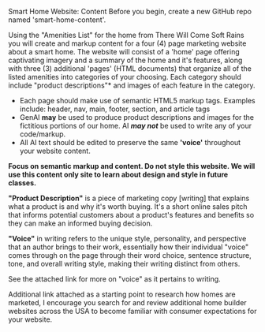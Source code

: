 Smart Home Website: Content
Before you begin, create a new GitHub repo named 'smart-home-content'.

Using the "Amenities List" for the home from There Will Come Soft Rains you will create and markup content for a four (4) page marketing website about a smart home. The website will consist of a 'home' page offering captivating imagery and a summary of the home and it's features, along with three (3) additional 'pages' (HTML documents) that organize all of the listed amenities into categories of your choosing. Each category should include "product descriptions"* and images of each feature in the category.
- Each page should make use of semantic HTML5 markup tags. Examples include: header, nav, main, footer, section, and article tags
- GenAI **may** be used to produce product descriptions and images for the fictitious portions of our home. AI ***may not*** be used to write any of your code/markup.
- All AI text should be edited to preserve the same **'voice'** throughout your website content.

**Focus on semantic markup and content. Do not style this website. We will use this content only site to learn about design and style in future classes.**

**"Product Description"** is a piece of marketing copy [writing] that explains what a product is and why it's worth buying. It's a short online sales pitch that informs potential customers about a product's features and benefits so they can make an informed buying decision.

**"Voice"** in writing refers to the unique style, personality, and perspective that an author brings to their work, essentially how their individual "voice" comes through on the page through their word choice, sentence structure, tone, and overall writing style, making their writing distinct from others.

See the attached link for more on "voice" as it pertains to writing.

Additional link attached as a starting point to research how homes are marketed, I encourage you search for and review additional home builder websites across the USA to become familiar with consumer expectations for your website.
